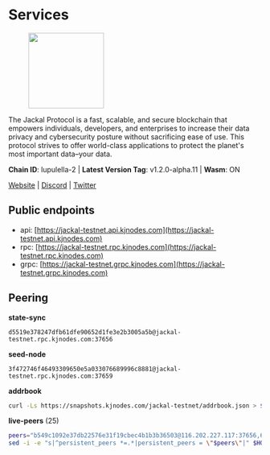 # Services

<figure><img src="https://raw.githubusercontent.com/kj89/testnet_manuals/main/pingpub/logos/jackal.png" width="150" alt=""><figcaption></figcaption></figure>

The Jackal Protocol is a fast, scalable, and secure blockchain that empowers  individuals, developers, and enterprises to increase their data privacy and  cybersecurity posture without sacrificing ease of use. This protocol strives  to offer world-class applications to protect the planet's most important data–your data.

**Chain ID**: lupulella-2 | **Latest Version Tag**: v1.2.0-alpha.11 | **Wasm**: ON

[Website](https://jackalprotocol.com) | [Discord](https://discord.com/invite/5GKym3p6rj) | [Twitter](https://twitter.com/Jackal_Protocol)


## Public endpoints

* api: [https://jackal-testnet.api.kjnodes.com](https://jackal-testnet.api.kjnodes.com)
* rpc: [https://jackal-testnet.rpc.kjnodes.com](https://jackal-testnet.rpc.kjnodes.com)
* grpc: [https://jackal-testnet.grpc.kjnodes.com](https://jackal-testnet.grpc.kjnodes.com)

## Peering

**state-sync**

```text
d5519e378247dfb61dfe90652d1fe3e2b3005a5b@jackal-testnet.rpc.kjnodes.com:37656
```

**seed-node**

```text
3f472746f46493309650e5a033076689996c8881@jackal-testnet.rpc.kjnodes.com:37659
```

**addrbook**
```bash
curl -Ls https://snapshots.kjnodes.com/jackal-testnet/addrbook.json > $HOME/.canine/config/addrbook.json
```

**live-peers** (25)
```bash
peers="b549c1092e37db22576e31f19cbec4b1b3b36503@116.202.227.117:37656,6c7100291f35132ac1b58ff7c6d05b4ce75512b7@65.108.70.119:36156,3c6d856a429224201d78c7f28026874d10a27f57@5.75.227.78:26656,0e3058446ee9b1ad449b5d3a60d5c4f92dd3785c@65.109.30.12:56656,84af58201840781a0a62449d1dcdb0ad0cf5bdb3@91.223.3.144:26356,372111fd8c3c11a57cd34db58b2bdd8d2b6e5005@172.104.19.93:26656,d5519e378247dfb61dfe90652d1fe3e2b3005a5b@65.109.68.190:37656,5eedbfbe64b942f4ab54db3842acf3bfab034c24@161.97.74.88:46656,5c2a752c9b1952dbed075c56c600c3a79b58c395@195.3.220.57:26906,b26f63f307ca8e80033cbc618f7577e5be7f0c1a@95.217.118.96:27363,09d9127972ded9e22f9f11833ed7fcfa149cf1fa@65.109.92.240:19126,9a2c091798681f89b11f8eea370bf9c6284437c5@167.86.115.183:26656,1b191fb9ef837dec648136097f94925a15dd85ab@213.170.135.20:26516,0394449cab5a29f24dd4f37683d3b7622f27c0fc@65.108.206.118:61156,11b91d243d43e761c96cfbf49f2f2bd06cce2df8@65.109.23.114:17556,c28ae12dc190b2abfc578f8ed2fea90fa5ff3b1d@65.108.134.208:26656,80420ad774e622bda8e1dfa9b80da11eee7eed1f@144.126.140.252:29656,f3e70d3de1974208af04dac6fabd657ab4abf0ff@65.108.75.107:24656,a0f726a3dffb45d9cbde0913701bd757fcd7e434@157.90.2.254:36656,2ededbdbd98580e22ae8c3676e37b6e1fc1d987b@142.132.248.253:23656,4ea723e652f11433734ae2aa6f364ef0510d6636@16.163.74.176:26626,2633208f609ac5fc77fac203dd23326ba0fc9902@185.208.207.94:26656,451622fd913f6119a67f67e65f3ab82c3fbea529@78.107.253.133:32656,6c6c7f370febd64447770da8aec0b9d359d61565@65.109.70.23:17556,f97a75fb69d3a5fe893dca7c8d238ccc0bd66a8f@188.165.221.155:6969"
sed -i -e "s|^persistent_peers *=.*|persistent_peers = \"$peers\"|" $HOME/.canine/config/config.toml
```
